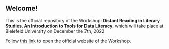 ## Welcome!

This is the official repository of the Workshop: **Distant Reading in Literary Studies. An Introduction to Tools for Data Literacy**, which will take place at Bielefeld University on December the 7th, 2022

Follow [this link](https://distant-reading-bie22.github.io/) to open the official website of the Workshop.
